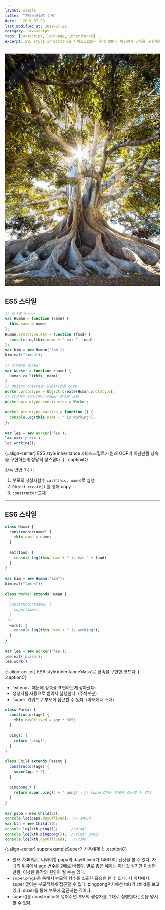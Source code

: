 ```yaml
---
layout:	single
title:	"자바스크립트 상속"
date:	2019-07-29
last_modified_at: 2019-07-29
category: javascript
tags: [javascript, language, inheritance]
excerpt: ES5 style inheritance 자바스크립트가 원래 OOP가 아닌만큼 상속을 구현하는게 상당히 상스럽다.
---
```

  
![](/assets/img/1*EtN-yZX5QHA7auFWRwKzLw.jpeg)

## ES5 스타일

```js
// 상속할 Human
var Human = function (name) {
  this.name = name;
};
Human.prototype.eat = function (food) {
  console.log(this.name + " eat ", food);
};
var kim = new Human('kim');
kim.eat("lamen");

// 상속받을 Worker
var Worker = function (name) {
  Human.call(this, name);
}
// Object.create로 프로토타입을 copy
Worker.prototype = Object.create(Human.prototype);
// 생성자는 달라야하니 Woker 함수로 교체
Worker.prototype.constructor = Worker;

Worker.prototype.working = function () {
  console.log(this.name + " is working");
};

var lee = new Worker('lee');
lee.eat('pizza');
lee.working();
```
{:.align-center}
ES5 style inheritance 자바스크립트가 원래 OOP가 아닌만큼 상속을 구현하는게 상당히 상스럽다.
{: .captionC}

상속 방법 3가지
1. 부모의 생성자함수 `call(this, name)`로 실행
2. `Object.create()` 를 통해 copy
3. `constructor` 교체

---

## ES6 스타일

```js
class Human {
  constructor(name) {
    this.name = name;
  }

  eat(food) {
    console.log(this.name + " is eat " + food)
  }
}

var kim = new Human("kim");
kim.eat("lamen");

class Worker extends Human {
  /*
  constructor(name) {
    super(name);
  }
 */
  work() {
    console.log(this.name + " is working");
  }
}

var lee = new Worker('lee');
lee.eat('pizza');
lee.work();
```
{:.align-center}
ES6 style inheritance‘class’로 상속을 구현한 코드다.
{: .captionC}


* ‘extends’ 때문에 상속을 표현하는게 짧아졌다.
* 생성자를 자동으로 받아서 실행한다. (주석부분)
* ‘super’ 키워드로 부모에 접근할 수 있다. (아래에서 소개)

```js
class Parent {
  constructor(age) {
    this.dayOflived = age * 365;
  }

  ping() {
    return 'ping!';
  }
}

class Child extends Parent {
  constructor(age) {
    super(age * 2);
  }
  
  pingpong() {
    return super.ping() + ' pong!'; // super없이는 부모에 접근할 수 없다.
  } 
}

var papa = new Child(20);
console.log(papa.dayOflived);  // 14600
var kth = new Child(10);
console.log(kth.ping());      //ping!
console.log(kth.pingpong());  //ping! pong!
console.log(kth.dayOflived);   //7300
```
{:.align-center}
super exampleSuper의 사용예제
{: .captionC}
* 원래 7300일로 나와야할 papa의 dayOflived가 14600이 된것을 볼 수 있다. 자녀의 위치에서 age 변수를 2배로 바꿨다. 별로 좋은 예제는 아닌것 같지만 이상한 만큼. 이상한 동작의 원인이 될 수는 있다.
* super.ping()을 통해서 부모의 함수를 호출한 모습을 볼 수 있다. 저 위치에서 super 없이는 부모객체에 접근할 수 없다. pingpong위치에선 this가 child를 보고 있다. super를 통해 부모에 접근하는 것이다.
* super()를 constructor에 넣어주면 부모의 생성자를 그대로 실행한다는것을 명시할 수 있다.
  